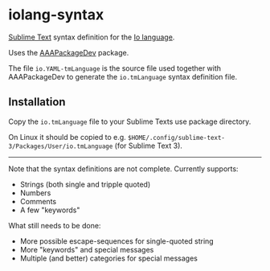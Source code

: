 iolang-syntax
=============

[Sublime Text](http://sublimetext.com/) syntax definition for the [Io language](iolanguage.org/).

Uses the [AAAPackageDev](https://github.com/SublimeText/AAAPackageDev) package.

The file `io.YAML-tmLanguage` is the source file used together with AAAPackageDev to generate the `io.tmLanguage` syntax definition file.

Installation
------------

Copy the `io.tmLanguage` file to your Sublime Texts use package directory.

On Linux it should be copied to e.g. `$HOME/.config/sublime-text-3/Packages/User/io.tmLanguage` (for Sublime Text 3).

---


Note that the syntax definitions are not complete. Currently supports:

* Strings (both single and tripple quoted)
* Numbers
* Comments
* A few "keywords"

What still needs to be done:

* More possible escape-sequences for single-quoted string
* More "keywords" and special messages
* Multiple (and better) categories for special messages

